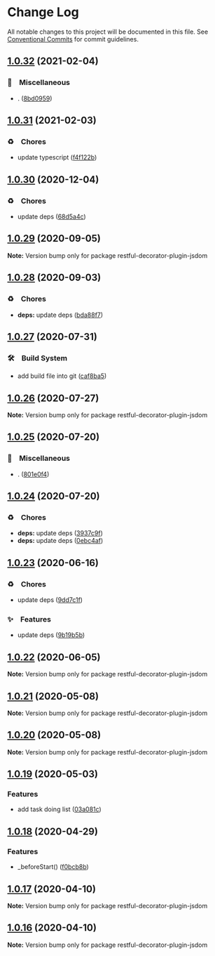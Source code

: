 # Change Log

All notable changes to this project will be documented in this file.
See [Conventional Commits](https://conventionalcommits.org) for commit guidelines.

## [1.0.32](https://github.com/bluelovers/ws-rest/compare/restful-decorator-plugin-jsdom@1.0.31...restful-decorator-plugin-jsdom@1.0.32) (2021-02-04)


### 🔖　Miscellaneous

* . ([8bd0959](https://github.com/bluelovers/ws-rest/commit/8bd0959c91aa2315276e6fd7c805c0c36373f595))





## [1.0.31](https://github.com/bluelovers/ws-rest/compare/restful-decorator-plugin-jsdom@1.0.30...restful-decorator-plugin-jsdom@1.0.31) (2021-02-03)


### ♻️　Chores

* update typescript ([f4f122b](https://github.com/bluelovers/ws-rest/commit/f4f122b12d88ed74fe7ce6d8879e1c391719db11))





## [1.0.30](https://github.com/bluelovers/ws-rest/compare/restful-decorator-plugin-jsdom@1.0.29...restful-decorator-plugin-jsdom@1.0.30) (2020-12-04)


### ♻️　Chores

* update deps ([68d5a4c](https://github.com/bluelovers/ws-rest/commit/68d5a4c1b9799d3028b645310b58f452dd7f5c03))





## [1.0.29](https://github.com/bluelovers/ws-rest/compare/restful-decorator-plugin-jsdom@1.0.28...restful-decorator-plugin-jsdom@1.0.29) (2020-09-05)

**Note:** Version bump only for package restful-decorator-plugin-jsdom





## [1.0.28](https://github.com/bluelovers/ws-rest/compare/restful-decorator-plugin-jsdom@1.0.27...restful-decorator-plugin-jsdom@1.0.28) (2020-09-03)


### ♻️　Chores

* **deps:** update deps ([bda88f7](https://github.com/bluelovers/ws-rest/commit/bda88f7b9dd10e80929deb623e3f4941655e7c5b))





## [1.0.27](https://github.com/bluelovers/ws-rest/compare/restful-decorator-plugin-jsdom@1.0.26...restful-decorator-plugin-jsdom@1.0.27) (2020-07-31)


### 🛠　Build System

* add build file into git ([caf8ba5](https://github.com/bluelovers/ws-rest/commit/caf8ba5fc11fb02b76fa845cff137922378d6e46))





## [1.0.26](https://github.com/bluelovers/ws-rest/compare/restful-decorator-plugin-jsdom@1.0.25...restful-decorator-plugin-jsdom@1.0.26) (2020-07-27)

**Note:** Version bump only for package restful-decorator-plugin-jsdom





## [1.0.25](https://github.com/bluelovers/ws-rest/compare/restful-decorator-plugin-jsdom@1.0.24...restful-decorator-plugin-jsdom@1.0.25) (2020-07-20)


### 🔖　Miscellaneous

* . ([801e0f4](https://github.com/bluelovers/ws-rest/commit/801e0f4ff7bd29c81e67934636f57e57d0d01c74))





## [1.0.24](https://github.com/bluelovers/ws-rest/compare/restful-decorator-plugin-jsdom@1.0.23...restful-decorator-plugin-jsdom@1.0.24) (2020-07-20)


### ♻️　Chores

* **deps:** update deps ([3937c9f](https://github.com/bluelovers/ws-rest/commit/3937c9f90040c4804c841bcb40fbe90e9654a652))
* **deps:** update deps ([0ebc4af](https://github.com/bluelovers/ws-rest/commit/0ebc4af0fd3c2fa7f74dfdaf32be84d657c4209c))





## [1.0.23](https://github.com/bluelovers/ws-rest/compare/restful-decorator-plugin-jsdom@1.0.22...restful-decorator-plugin-jsdom@1.0.23) (2020-06-16)


### ♻️　Chores

*  update deps ([9dd7c1f](https://github.com/bluelovers/ws-rest/commit/9dd7c1fc5b40ac28a6f928c89dbf36be1add89c6))


### ✨　Features

*  update deps ([9b19b5b](https://github.com/bluelovers/ws-rest/commit/9b19b5bf40d40a9761fc01fe7daa630fcf4df1e8))





## [1.0.22](https://github.com/bluelovers/ws-rest/compare/restful-decorator-plugin-jsdom@1.0.21...restful-decorator-plugin-jsdom@1.0.22) (2020-06-05)

**Note:** Version bump only for package restful-decorator-plugin-jsdom





## [1.0.21](https://github.com/bluelovers/ws-rest/compare/restful-decorator-plugin-jsdom@1.0.20...restful-decorator-plugin-jsdom@1.0.21) (2020-05-08)

**Note:** Version bump only for package restful-decorator-plugin-jsdom





## [1.0.20](https://github.com/bluelovers/ws-rest/compare/restful-decorator-plugin-jsdom@1.0.19...restful-decorator-plugin-jsdom@1.0.20) (2020-05-08)

**Note:** Version bump only for package restful-decorator-plugin-jsdom





## [1.0.19](https://github.com/bluelovers/ws-rest/compare/restful-decorator-plugin-jsdom@1.0.18...restful-decorator-plugin-jsdom@1.0.19) (2020-05-03)


### Features

* add task doing list ([03a081c](https://github.com/bluelovers/ws-rest/commit/03a081c55a5e9c9cd0474ed8ddf9dafa749df292))





## [1.0.18](https://github.com/bluelovers/ws-rest/compare/restful-decorator-plugin-jsdom@1.0.17...restful-decorator-plugin-jsdom@1.0.18) (2020-04-29)


### Features

* _beforeStart() ([f0bcb8b](https://github.com/bluelovers/ws-rest/commit/f0bcb8b20d27eeb0bd52af04b98a2a0b3e467147))





## [1.0.17](https://github.com/bluelovers/ws-rest/compare/restful-decorator-plugin-jsdom@1.0.16...restful-decorator-plugin-jsdom@1.0.17) (2020-04-10)

**Note:** Version bump only for package restful-decorator-plugin-jsdom





## [1.0.16](https://github.com/bluelovers/ws-rest/compare/restful-decorator-plugin-jsdom@1.0.15...restful-decorator-plugin-jsdom@1.0.16) (2020-04-10)

**Note:** Version bump only for package restful-decorator-plugin-jsdom
